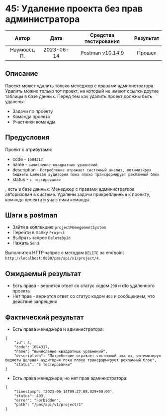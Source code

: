 # 45: Удаление проекта без прав администратора

|    Автор    |    Дата    | Средства тестирования | Результат |
|:-----------:|:----------:|:---------------------:|:---------:|
| Наумовец П. | 2023-06-14 |   Postman v10.14.9    |  Прошел   |

## Описание

Проект может удалить только менеджер с правами администратора. Удалить можно только тот проект, на который не имеют ссылки другие таблицы в базе данных. 
Перед тем как удалить проект должны быть удалены:

* Задачи по проекту
* Команда проекта
* Участники команды

## Предусловия

Проект с атрибутами:

* code - `1684317`
* name - `вычисление квадратных уравнений`
* description - `Потребление отражает системный анализ, оптимизируя бюджеты Целевая аудитория пока плохо трансформирует рекламный блок`
* status - `в тестировании`

, есть в базе данных. Менеджер с правами администратора авторизован в системе. Удалены задачи прикрепленные к проекту,
команда проекта и участники команды.

## Шаги в postman

* Зайти в коллекцию `projectMenegementSystem`
* Перейти в папку `Project`
* Выбрать запрос `DeleteById`
* Нажать `Send`

Выполнится HTTP запрос с методом `DELETE` на endpoint `http://localhost:8080/pms/api/v1/project/4`.

## Ожидаемый результат

* Есть права - вернется ответ со статус кодом `200` и dto удаленного проекта
* Нет прав - вернется ответ со статус кодом `403` и сообщением, что действие запрещено

## Фактический результат

* Есть права менеджера и администратора:

```
{
    "id": 4,
    "code": 1684317,
    "name": "вычисление квадратных уравнений",
    "description": "Потребление отражает системный анализ, оптимизируя бюджеты Целевая аудитория пока плохо трансформирует рекламный блок",
    "status": "в тестировании"
}
```

* Есть права менеджера, но нет прав администратора:

```
{
    "timestamp": "2023-06-14T09:27:08.029+00:00",
    "status": 403,
    "error": "Forbidden",
    "path": "/pms/api/v1/project/1"
}
```